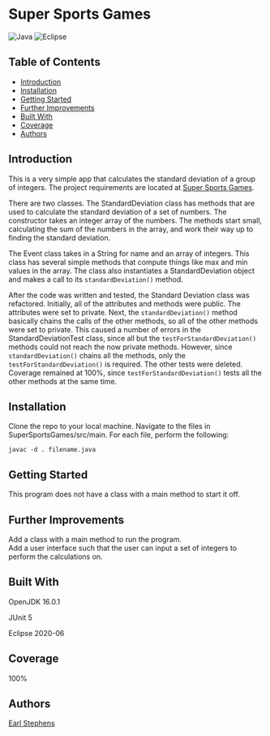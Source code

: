 # Super Sports Games

![Java](https://img.shields.io/badge/java-%23ED8B00.svg?style=for-the-badge&logo=java&logoColor=white)
![Eclipse](https://img.shields.io/badge/Eclipse-FE7A16.svg?style=for-the-badge&logo=Eclipse&logoColor=white)

## Table of Contents

- [Introduction](#introduction)
- [Installation](#installation)  
- [Getting Started](#getting-started)  
- [Further Improvements](#further-improvements)  
- [Built With](#built-with)  
- [Coverage](#coverage)  
- [Authors](#authors)  

## Introduction

This is a very simple app that calculates the standard deviation of a group of integers.  The project requirements are located at [Super Sports Games](https://backend.turing.edu/module1/projects/super_sports_games).

There are two classes.  The StandardDeviation class has methods that are used to calculate the standard deviation of a set of numbers.  The constructor takes an integer array of the numbers.  The methods start small, calculating the sum of the numbers in the array, and work their way up to finding the standard deviation.

The Event class takes in a String for name and an array of integers.  This class has several simple methods that compute things like max and min values in the array.  The class also instantiates a StandardDeviation object and makes a call to its `standardDeviation()` method.

After the code was written and tested, the Standard Deviation class was refactored.  Initially, all of the attributes and methods were public.  The attributes were set to private.  Next, the `standardDeviation()` method basically chains the calls of the other methods, so all of the other methods were set to private.  This caused a number of errors in the StandardDeviationTest class, since all but the `testForStandardDeviation()` methods could not reach the now private methods.  However, since `standardDeviation()` chains all the methods, only the `testForStandardDeviation()` is required.  The other tests were deleted.  Coverage remained at 100%, since `testForStandardDeviation()` tests all the other methods at the same time.

## Installation

Clone the repo to your local machine.  Navigate to the files in SuperSportsGames/src/main.  For each file, perform the following:  

`javac -d . filename.java`

## Getting Started   

This program does not have a class with a main method to start it off.

## Further Improvements

Add a class with a main method to run the program.  
Add a user interface such that the user can input a set of integers to perform the calculations on.

## Built With

OpenJDK 16.0.1

JUnit 5  

Eclipse 2020-06  

## Coverage

100%

## Authors

[Earl Stephens](https://github.com/earl-stephens)